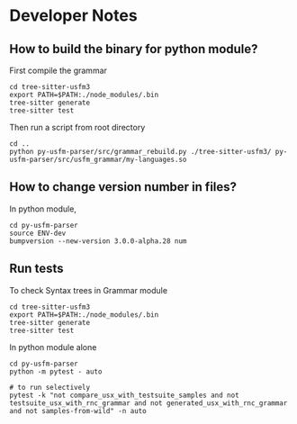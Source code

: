 # Developer Notes

## How to build the binary for python module?

First compile the grammar
```
cd tree-sitter-usfm3
export PATH=$PATH:./node_modules/.bin
tree-sitter generate
tree-sitter test
```
Then run a script from root directory
```
cd ..
python py-usfm-parser/src/grammar_rebuild.py ./tree-sitter-usfm3/ py-usfm-parser/src/usfm_grammar/my-languages.so
```

## How to change version number in files?

In python module,
```
cd py-usfm-parser
source ENV-dev
bumpversion --new-version 3.0.0-alpha.28 num
```

## Run tests
To check Syntax trees in Grammar module
```
cd tree-sitter-usfm3
export PATH=$PATH:./node_modules/.bin
tree-sitter generate
tree-sitter test
```

In python module alone

```
cd py-usfm-parser
python -m pytest - auto

# to run selectively
pytest -k "not compare_usx_with_testsuite_samples and not testsuite_usx_with_rnc_grammar and not generated_usx_with_rnc_grammar and not samples-from-wild" -n auto

```

